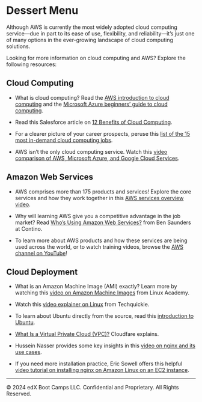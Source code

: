 # Dessert Menu

Although AWS is currently the most widely adopted cloud computing service—due in part to its ease of use, flexibility, and reliability—it’s just one of many options in the ever-growing landscape of cloud computing solutions.

Looking for more information on cloud computing and AWS? Explore the following resources:

## Cloud Computing

* What is cloud computing? Read the [AWS introduction to cloud computing](https://docs.aws.amazon.com/whitepapers/latest/aws-overview/what-is-cloud-computing.html) and the [Microsoft Azure beginners’ guide to cloud computing](https://azure.microsoft.com/en-us/overview/what-is-cloud-computing/).

* Read this Salesforce article on [12 Benefits of Cloud Computing](https://www.salesforce.com/products/platform/best-practices/benefits-of-cloud-computing/).

* For a clearer picture of your career prospects, peruse this [list of the 15 most in-demand cloud computing jobs](https://www.techrepublic.com/article/15-most-in-demand-cloud-computing-jobs/).

* AWS isn’t the only cloud computing service. Watch this [video comparison of AWS, Microsoft Azure, and Google Cloud Services](https://youtu.be/g4_GgBts_OY).

## Amazon Web Services

* AWS comprises more than 175 products and services! Explore the core services and how they work together in this [AWS services overview video](https://youtu.be/TkT4iFRkaZk).

* Why will learning AWS give you a competitive advantage in the job market? Read [Who’s Using Amazon Web Services?](https://www.contino.io/insights/whos-using-aws) from Ben Saunders at Contino.

* To learn more about AWS products and how these services are being used across the world, or to watch training videos, browse the [AWS channel on YouTube](https://www.youtube.com/user/AmazonWebServices)!

## Cloud Deployment

* What is an Amazon Machine Image (AMI) exactly? Learn more by watching this [video on Amazon Machine Images](https://youtu.be/B7M31vywgs4) from Linux Academy.

* Watch this [video explainer on Linux](https://youtu.be/zA3vmx0GaO8) from Techquickie.

* To learn about Ubuntu directly from the source, read this [introduction to Ubuntu](https://help.ubuntu.com/lts/installation-guide/s390x/ch01s01.html).

* [What Is a Virtual Private Cloud (VPC)?](https://www.cloudflare.com/learning/cloud/what-is-a-virtual-private-cloud/) Cloudfare explains.

* Hussein Nasser provides some key insights in this [video on nginx and its use cases](https://youtu.be/WHv_t_yK-QM).

* If you need more installation practice, Eric Sowell offers this helpful [video tutorial on installing nginx on Amazon Linux on an EC2 instance](https://youtu.be/leCZ7htfB_g).

---
© 2024 edX Boot Camps LLC. Confidential and Proprietary. All Rights Reserved.